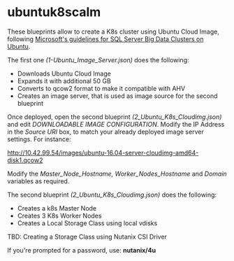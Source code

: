 # ubuntuk8scalm
These blueprints allow to create a K8s cluster using Ubuntu Cloud Image, following [Microsoft's guidelines for SQL Server Big Data Clusters on Ubuntu](https://github.com/microsoft/sql-server-samples/tree/master/samples/features/sql-big-data-cluster/deployment/kubeadm/ubuntu).

The first one *(1-Ubuntu_Image_Server.json)* does the following:

  - Downloads Ubuntu Cloud Image
  - Expands it with additional 50 GB
  - Converts to qcow2 format to make it compatible with AHV
  - Creates an image server, that is used as image source for the second blueprint

Once deployed, open the second blueprint *(2_Ubuntu_K8s_Cloudimg.json)* and edit *DOWNLOADABLE IMAGE CONFIGURATION*. Modify the IP Address in the *Source URI* box, to match your already deployed image server settings. For instance:

http://10.42.99.54/images/ubuntu-16.04-server-cloudimg-amd64-disk1.qcow2

Modify the *Master_Node_Hostname, Worker_Nodes_Hostname* and *Domain* variables as required.

The second blueprint *(2_Ubuntu_K8s_Cloudimg.json)* does the following:

  - Creates a k8s Master Node
  - Creates 3 K8s Worker Nodes
  - Creates a Local Storage Class using local vdisks

TBD: Creating a Storage Class using Nutanix CSI Driver

If you're prompted for a password, use: **nutanix/4u**
